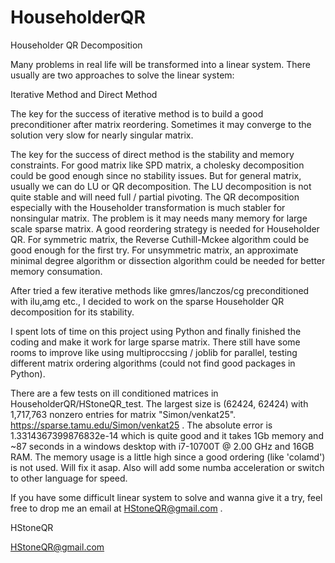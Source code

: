 # HouseholderQR
Householder QR Decomposition

Many problems in real life will be transformed into a linear system. There usually are two approaches to solve the linear system:

Iterative Method and Direct Method

The key for the success of iterative method is to build a good preconditioner after matrix reordering. Sometimes it may converge to 
the solution very slow for nearly singular matrix.

The key for the success of direct method is the stability and memory constraints. For good matrix like SPD matrix, a cholesky decomposition
could be good enough since no stability issues. But for general matrix, usually we can do LU or QR decomposition. The LU decomposition is not
quite stable and will need full / partial pivoting. The QR decomposition especially with the Householder transformation is much stabler for 
nonsingular matrix. The problem is it may needs many memory for large scale sparse matrix. A good reordering strategy is needed for Householder
QR. For symmetric matrix, the Reverse Cuthill-Mckee algorithm could be good enough for the first try. For unsymmetric matrix, an approximate
minimal degree algorithm or dissection algorithm could be needed for better memory consumation.

After tried a few iterative methods like gmres/lanczos/cg preconditioned with ilu,amg etc., I decided to work on the 
sparse Householder QR decomposition for its stability.

I spent lots of time on this project using Python and finally finished the coding and make it work for large sparse matrix. There still have some 
rooms to improve like using multiproccsing / joblib for parallel, testing different matrix ordering algorithms (could not find good packages in Python).

There are a few tests on ill conditioned matrices in HouseholderQR/HStoneQR_test. The largest size is (62424, 62424) with 1,717,763 nonzero entries for 
matrix "Simon/venkat25". https://sparse.tamu.edu/Simon/venkat25 . The absolute error is 1.3314367399876832e-14 which is quite good and it takes 1Gb memory 
and ~87 seconds in a windows desktop with i7-10700T @ 2.00 GHz and 16GB RAM. The memory usage is a little high since a good ordering (like 'colamd') is not used. 
Will fix it asap. Also will add some numba acceleration or switch to other language for speed. 

If you have some difficult linear system to solve and wanna give it a try, feel free to drop me an email at HStoneQR@gmail.com . 

HStoneQR

HStoneQR@gmail.com

